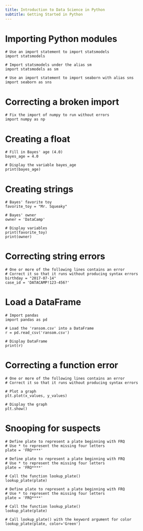 ```yaml
---
title: Introduction to Data Science in Python
subtitle: Getting Started in Python
---
```


# Importing Python modules

```
# Use an import statement to import statsmodels
import statsmodels
```

```
# Import statsmodels under the alias sm
import statsmodels as sm
```

```
# Use an import statement to import seaborn with alias sns
import seaborn as sns
```

# Correcting a broken import

```
# Fix the import of numpy to run without errors
import numpy as np
```

# Creating a float

```
# Fill in Bayes' age (4.0)
bayes_age = 4.0

# Display the variable bayes_age
print(bayes_age)
```

# Creating strings

```
# Bayes' favorite toy
favorite_toy = "Mr. Squeaky"

# Bayes' owner
owner = 'DataCamp'

# Display variables
print(favorite_toy)
print(owner)
```

# Correcting string errors

```
# One or more of the following lines contains an error
# Correct it so that it runs without producing syntax errors
birthday = "2017-07-14"
case_id = 'DATACAMP!123-456?'
```

# Load a DataFrame

```
# Import pandas
import pandas as pd

# Load the 'ransom.csv' into a DataFrame
r = pd.read_csv('ransom.csv')

# Display DataFrame
print(r)
```

# Correcting a function error

```
# One or more of the following lines contains an error
# Correct it so that it runs without producing syntax errors

# Plot a graph
plt.plot(x_values, y_values)

# Display the graph
plt.show()
```

# Snooping for suspects

```
# Define plate to represent a plate beginning with FRQ
# Use * to represent the missing four letters
plate = 'FRQ****'
```

```
# Define plate to represent a plate beginning with FRQ
# Use * to represent the missing four letters
plate = 'FRQ****'

# Call the function lookup_plate()
lookup_plate(plate)
```

```
# Define plate to represent a plate beginning with FRQ
# Use * to represent the missing four letters
plate = 'FRQ****'

# Call the function lookup_plate()
lookup_plate(plate)

# Call lookup_plate() with the keyword argument for color
lookup_plate(plate, color='Green')
```
